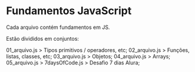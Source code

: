 # Fundamentos JavaScript

Cada arquivo contém fundamentos em JS. 

Estão divididos em conjuntos: 

01_arquivo.js > Tipos primitivos / operadores, etc;
02_arquivo.js > Funções, listas, classes, etc;
03_arquivo.js > Objetos;
04_arquivo.js > Arrays;
05_arquivo.js > 
7daysOfCode.js > Desafio 7 dias Alura;
